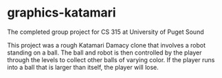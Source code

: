 graphics-katamari
=================

The completed group project for CS 315 at University of Puget Sound

This project was a rough Katamari Damacy clone that involves a robot standing on a ball. The ball and robot is then
controlled by the player through the levels to collect other balls of varying color. If the player runs into a ball
that is larger than itself, the player will lose.
